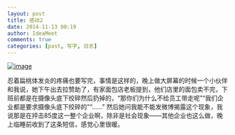 ```yaml
---
layout: post
title: 感动2
date: 2014-11-13 00:19
author: IdeaMeet
comments: true
categories: [past, 写字, 日志]
---
```

<a href="http://ideameet.jd-app.com/jae/uploads/2014/11/wpid-screenshot_2014-11-13-00-12-55.png"><img title="Screenshot_2014-11-13-00-12-55.png" class="alignnone size-full"  alt="image" src="http://ideameet.jd-app.com/jae/uploads/2014/11/wpid-screenshot_2014-11-13-00-12-55.png" /></a>



忍着扁桃体发炎的疼痛也要写完，事情是这样的，晚上做大屏幕的时候一个小伙伴和我说，她下午出去拉赞助了，有家面包店老板提到，他们店里的面包卖不完，下班前都是在摄像头底下绞碎然后扔掉的，“那你们为什么不给员工带走呢”“我们企业都是要求摄像头底下绞碎的”“……”
然后她问我能不能发微博揭露这个现象，我说那是在抨击85度这一整个企业啊，除非是社会现象——其他企业也这么做，晚上临睡前收到了这条短信，感觉心里很暖。
